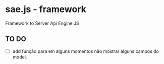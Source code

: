 # sae.js - framework
Framework to Server Api Engine JS


## TO DO
 - [ ] add função para em alguns momentos não mostrar alguns campos do model.